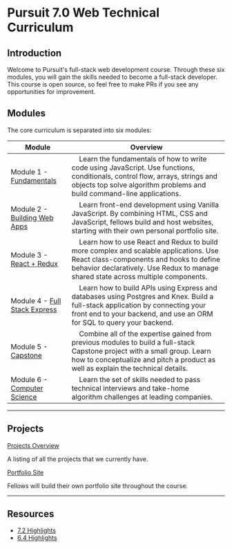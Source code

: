 # Pursuit 7.0 Web Technical Curriculum

## Introduction

Welcome to Pursuit's full-stack web development course. Through these six modules, you will gain the skills needed to become a full-stack developer. This course is open source, so feel free to make PRs if you see any opportunities for improvement.

## Modules

The core curriculum is separated into six modules:

| Module                                                                                      | Overview                                                                                                                                                                                                                                 |
| ------------------------------------------------------------------------------------------- | ---------------------------------------------------------------------------------------------------------------------------------------------------------------------------------------------------------------------------------------- |
| Module 1 - [Fundamentals](./fundamentals/README.md)                                         | &nbsp;&nbsp;&nbsp; Learn the fundamentals of how to write code using JavaScript. Use functions, conditionals, control flow, arrays, strings and objects top solve algorithm problems and build command-line applications.                |
| Module 2 - [Building Web Apps](./html_css_dom/README.md)                                    | &nbsp;&nbsp;&nbsp; Learn front-end development using Vanilla JavaScript. By combining HTML, CSS and JavaScript, fellows build and host websites, starting with their own personal portfolio site.                                        |
| Module 3 - [React + Redux](./react/README.md)                                               | &nbsp;&nbsp;&nbsp; Learn how to use React and Redux to build more complex and scalable applications. Use React class-components and hooks to define behavior declaratively. Use Redux to manage shared state across multiple components. |
| Module 4 - [Full Stack Express](./full_stack_express/README.md)                             | &nbsp;&nbsp;&nbsp; Learn how to build APIs using Express and databases using Postgres and Knex. Build a full-stack application by connecting your front end to your backend, and use an ORM for SQL to query your backend.               |
| Module 5 - [Capstone](https://github.com/joinpursuit/Pursuit-Core-Web/tree/master/capstone) | &nbsp;&nbsp;&nbsp; Combine all of the expertise gained from previous modules to build a full-stack Capstone project with a small group. Learn how to conceptualize and pitch a product as well as explain the technical details.         |
| Module 6 - [Computer Science](https://github.com/joinpursuit/Pursuit-Core-dsa)              | &nbsp;&nbsp;&nbsp; Learn the set of skills needed to pass technical interviews and take-home algorithm challenges at leading companies.                                                                                                  |

---

## Projects

[Projects Overview](./projects/README.md)

A listing of all the projects that we currently have.

[Portfolio Site](./projects/Portfolio.md)

Fellows will build their own portfolio site throughout the course.

---

## Resources

- [7.2 Highlights](https://docs.google.com/document/d/1bw44_qE6L4qfTCJPUZGb4L7jdQmieFvB98BaeoaBQIM/edit?ts=5fc7ef09)
- [6.4 Highlights](https://docs.google.com/document/d/1vJQab8Jx7ehoMPw2nqG7cQNvErjvZQOyLAcbVnPB6CI/edit?ts=5db755ed)

